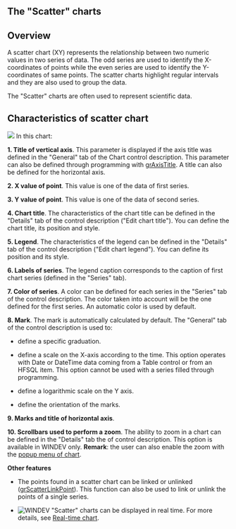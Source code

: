 


## The "Scatter" charts
			



<a name="NOTE1"></a>
<a name="NOTE1_1"></a>


## Overview
<a name="overview_ELTTEXTE000167"></a>
A scatter chart (XY) represents the relationship between two numeric values in two series of data. The odd series are used to identify the X-coordinates of points while the even series are used to identify the Y-coordinates of same points. The scatter charts highlight regular intervals and they are also used to group the data.

The "Scatter" charts are often used to represent scientific data.


<a name="NOTE2"></a>
<a name="NOTE2_1"></a>


## Characteristics of scatter chart
<a name="characteristics_scatter_chart_ELTTEXTE000191"></a>

![](https://doc.pcsoft.fr/en-US/images/image.awp?langid=3&name=Gennuage.gif&type=thumb)
In this chart:

**1. Title of vertical axis**. 
This parameter is displayed if the axis title was defined in the "General" tab of the Chart control description. This parameter can also be defined through programming with [grAxisTitle](../WDLang3/3042057.md). A title can also be defined for the horizontal axis.

**2. X value of point**. 
This value is one of the data of first series.

**3. Y value of point**. 
This value is one of the data of second series.

**4. Chart title**. 
The characteristics of the chart title can be defined in the "Details" tab of the control description ("Edit chart title").
You can define the chart title, its position and style.

**5. Legend**. 
The characteristics of the legend can be defined in the "Details" tab of the control description ("Edit chart legend").
You can define its position and its style.

**6. Labels of series**. 
The legend caption corresponds to the caption of first chart series (defined in the "Series" tab).

**7. Color of series**. 
A color can be defined for each series in the "Series" tab of the control description. The color taken into account will be the one defined for the first series. An automatic color is used by default.

**8. Mark**. 
The mark is automatically calculated by default. The "General" tab of the control description is used to:

- define a specific graduation.

- define a scale on the X-axis according to the time. This option operates with Date or DateTime data coming from a Table control or from an HFSQL item. This option cannot be used with a series filled through programming.

- define a logarithmic scale on the Y axis.

- define the orientation of the marks.




**9. Marks and title of horizontal axis**.

**10. Scrollbars used to perform a zoom**. 
The ability to zoom in a chart can be defined in the "Details" tab the of control description. This option is available in WINDEV only.
**Remark**: the user can also enable the zoom with the [popup menu of chart](../WDChamp/1013007.md).

**Other features**

- The points found in a scatter chart can be linked or unlinked ([grScatterLinkPoint](../WDLang3/3042040.md)). 
	This function can also be used to link or unlink the points of a single series.

- ![WINDEV](https://doc.pcsoft.fr/ext/images/us/WD.png) "Scatter" charts can be displayed in real time. For more details, see [Real-time chart](../WDChamp/1000021037.md).





